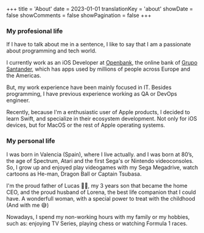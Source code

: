 +++
title = 'About'
date = 2023-01-01
translationKey = 'about'
showDate = false
showComments = false
showPagination = false
+++
### My profesional life

If I have to talk about me in a sentence, I like to say that I am a passionate about programming and tech world.

I currently work as an iOS Developer at [Openbank](https://www.openbank.com), the online bank of [Grupo Santander](https://santander.com), which has apps used by millions of people across Europe and the Americas.

But, my work experience have been mainly focused in IT. Besides programming, I have previous experience working as QA or DevOps engineer.

Recently, because I'm a enthusiastic user of Apple products, I decided to learn Swift, and specialize in their ecosystem development. Not only for iOS devices, but for MacOS or the rest of Apple operating systems.

### My personal life

I was born in Valencia (Spain), where I live actually. and I was born at 80’s, the age of Spectrum, Atari and the first Sega's or Nintendo videoconsoles. So, I grow up and enjoyed play videogames with my Sega Megadrive, watch cartoons as He-man, Dragon Ball or Captain Tsubasa.

I'm the proud father of Lucas 👶🏻, my 3 years son that became the home CEO, and the proud husband of Lorena, the best life companion that I could have. A wonderfull woman, with a special power to treat with the childhood (And with me 😅)

Nowadays, I spend my non-working hours with my family or my hobbies, such as: enjoying TV Series, playing chess or watching Formula 1 races.
